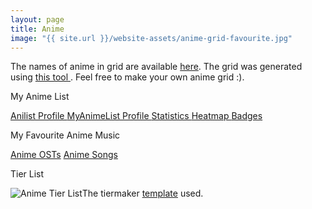 ```yaml
---
layout: page
title: Anime
image: "{{ site.url }}/website-assets/anime-grid-favourite.jpg"
---
```

The names of anime in grid are available <a href="https://cutt.ly/favouriteanimegridcaption"> here</a>. The grid was generated using <a href="https://github.com/paramrathour/Image-Grid-Generator"> this tool </a>. Feel free to make your own anime grid :).
<p></p>
<buttona class="accordion">My Anime List</buttona>
<div class="panel">
    <p></p>
    <a href="https://anilist.co/user/wrath3435/" class="button"> Anilist Profile </a>
    <a href="https://myanimelist.net/profile/wrath3435" class="button"> MyAnimeList Profile </a>
    <a href="https://anime.plus/wrath3435" class="button"> Statistics </a>
    <a href="https://malheatmap.com/users/wrath3435" class="button"> Heatmap </a>
    <a href="http://www.mal-badges.com/users/wrath3435" class="button"> Badges </a>
</div>
<p></p>
<buttona class="accordion">My Favourite Anime Music</buttona>
<div class="panel">
    <p></p>
    <a href="/anime-osts" class="button">Anime OSTs</a>
    <a href="/anime-songs" class="button">Anime Songs</a>
</div>
<p></p>
<buttona class="accordion">Tier List</buttona>
<div class="panel">
    <p></p>
    <span class="image main"><img src="{{ site.url }}/website-assets/anime-tier-list.jpg" alt="Anime Tier List" />The tiermaker <a href="https://tiermaker.com/create/anime-1587667">template</a> used.</span> 
</div>
